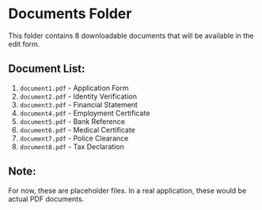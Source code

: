 # Documents Folder

This folder contains 8 downloadable documents that will be available in the edit form.

## Document List:
1. `document1.pdf` - Application Form
2. `document2.pdf` - Identity Verification
3. `document3.pdf` - Financial Statement
4. `document4.pdf` - Employment Certificate
5. `document5.pdf` - Bank Reference
6. `document6.pdf` - Medical Certificate
7. `document7.pdf` - Police Clearance
8. `document8.pdf` - Tax Declaration

## Note:
For now, these are placeholder files. In a real application, these would be actual PDF documents. 